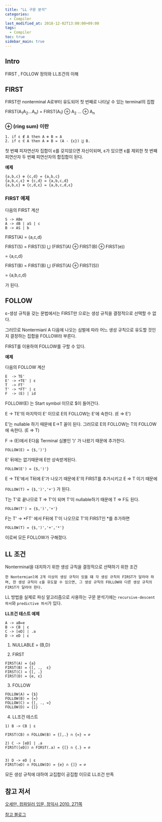 ```yaml
---
title: "LL 구문 분석"
categories: 
  - Compiler
last_modified_at: 2018-12-02T13:00:00+09:00
tags: 
  - Compiler 
toc: true
sidebar_main: true
---
```


## Intro

FIRST , FOLLOW 정의와 LL조건의 이해

## FIRST

FIRST란 nonterminal A로부터 유도되어 첫 번째로 나타날 수 있는 terminal의 집합

FIRST(A<sub>1</sub>A<sub>2</sub>...A<sub>n</sub>) = FIRST(A<sub>1</sub>) ⊕ A<sub>2</sub> ... ⊕ A<sub>n</sub> 

### ⊕ (ring sum) 이란

```
1. if ε ∉ A then A ⊕ B = A
2. if ε ∈ A then A ⊕ B = (A - {ε}) ⋃ B.
```
첫 번쨰 피자연산자 집합이 ε를 갖지않으면 자신이되며, ε가 있으면 ε를 제외한 첫 번째 피연산자 두 번째 피연산자의 합집합이 된다.


**예제**
```
{a,b,c} ⊕ {c,d} = {a,b,c}
{a,b,c,ε} ⊕ {c,d} = {a,b,c,d}
{a,b,ε} ⊕ {c,d,ε} = {a,b,c,d,ε}
```

### FIRST 예제

다음의 FIRST 계산
```
S -> ABe
A -> dB | aS | c
B -> AS | b
```
FIRST(A) = {a,c,d}


FIRST(S) = FIRST(S) ⋃ (FIRST(A) ⊕ FIRST(B) ⊕ FIRST(e))

= {a,c,d}

FIRST(B) = FIRST(B) ⋃ (FIRST(A) ⊕ FIRST(S))

= {a,b,c,d}

가 된다.


## FOLLOW

ε-생성 규칙을 갖는 문법에서는 FIRST만 으로는 생성 규칙을 결정적으로 선택할 수 없다.

그러므로 Nontermianl A 다음에 나오는 심벌에 따라 어느 생성 규칙으로 유도할 것인지 결정하는 집합을  FOLLOW라 부른다.

FIRST를 이용하여 FOLLOW를 구할 수 있다.

**예제**

다음의 FOLLOW 계산
```
E  -> TE'
E' -> +TE' | ε
T  -> FT'
T' -> *FT' | ε
F  -> (E) | id
```

FOLLOW(E) 는 Start symbol 이므로 $이 들어간다.

E -> TE'의 마지막이 E' 이므로 E의 FOLLOW는 E'에 속한다. (E => E')

E'는 nullable 하기 때문에 E->T 꼴이 된다. 그러므로 E의 FOLLOW는 T의 FOLLOW에 속한다. (E => T)

F -> (E)에서 E다음 Terminal 심볼인 ')' 가 나왔기 때문에 추가한다.

``FOLLOW(E) = {$,')'}``

E' 뒤에는 없기때문에 E만 상속받게된다.

``FOLLOW(E') = {$,')'}``

E -> TE'에서 T뒤에 E'가 나오기 때문에 E'의 FIRST를 추가시키고 E => T 이기 때문에

``FOLLOW(T) = {$,')','+'}`` 가 된다.

T는 T'로 끝나므로 T => T'이 되며 T'이 nullable하기 때문에 T => F도 된다.

``FOLLOW(T') = {$,')','+'}``

F는 T' -> *FT' 에서 F뒤에 T'이 나오므로 T'의 FIRST인 *를 추가하면

``FOLLOW(T) = {$,')','+','*'}`` 


이로써 모든 FOLLOW가 구해졌다.


## LL 조건

Nonterminal을 대치하기 위한 생성 규칙을 결정적으로 선택하기 위한 조건

```
한 Nontermianl에 2개 이상의 생성 규칙이 있을 떄 각 생성 규칙의 FIRST가 달라야 하며, 한 생성 규칙이 ε을 유도할 수 있으면, 그 생성 규칙의 FOLLOW와 다른 생성 규칙의 FIRST가 달라야 한다.
```
LL 방법을 실제로 파싱 알고리즘으로 사용하는 구문 분석기에는 ``recursive-descent 파서``와 ``predictive 파서``가 있다.

**LL조건 테스트 예제**

```
A -> aB=e
B -> CB | ε
C -> [eD] | .a
D -> eD | ε
```

1. NULLABLE = {B,D}

2. FIRST

```
FIRST(A) = {a}
FIRST(B) = {[, .,  ε}
FIRST(C) = {[, .}
FIRST(D) = {e, ε}
```
3. FOLLOW

```
FOLLOW(A) = {$}
FOLLOW(B) = {=}
FOLLOW(C) = {[, ., =}
FOLLOW(D) = {]}
```

4. LL조건 테스트
```
1) B -> CB | ε

FIRST(CB) ∩ FOLLOW(B) = {[,.} ∩ {=} = ∅

2) C -> [eD] | .a
FIRST([eD]) ∩ FIRST(.a) = {[} ∩ {.} = ∅


3) D -> eD | ε
FIRST(eD) ∩ FOLLOW(D) = {e} ∩ {]} = ∅
```

모든 생성 규칙에 대하여 교집합이 공집합 이므로 LL조건 만족

## 참고 저서

[오세만, 컴파일러 입문, 정익사,2010, 271쪽](https://book.naver.com/bookdb/book_detail.nhn?bid=6324381)

[참고 블로그](http://skyjumps.tistory.com/entry/LL-%EA%B5%AC%EB%AC%B8-%EB%B6%84%EC%84%9D)